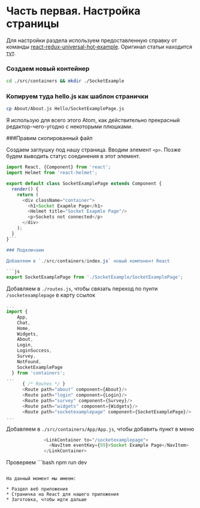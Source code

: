 # Часть первая. Настройка страницы

Для настройки раздела используем предоставленную справку от команды [react-redux-universal-hot-example](https://github.com/erikras/react-redux-universal-hot-example). Оригинал статьи находится [тут](https://github.com/erikras/react-redux-universal-hot-example/blob/master/docs/AddingAPage/AddingAPage.md).


### Создаем новый контейнер

```bash
cd ./src/containers && mkdir ./SocketExample
```

### Копируем туда hello.js как шаблон странички

```bash
cp About/About.js Hello/SocketExamplePage.js
```

Я использую для всего этого Atom, как действительно прекрасный редактор-чего-угодно с некоторыми плюшками.

###Правим скопированный файл

Создаем заглушку под нашу страница. Вводим элемент `<p>`. Позже будем выводить статус соединения в этот элемент.

```js
import React, {Component} from 'react';
import Helmet from 'react-helmet';

export default class SocketExamplePage extends Component {
  render() {
    return (
      <div className="container">
        <h1>Socket Exapmle Page</h1>
        <Helmet title="Socket Exapmle Page"/>
        <p>Sockets not connected</p>
      </div>
    );
  }
}```

### Подключаем

Добавляем в `./src/containers/index.js` новый компонент React

```js
export SocketExamplePage from './SocketExample/SocketExamplePage';
```

Добавляем в `./routes.js`, чтобы связать переход по пунти `/socketexamplepage` в карту ссылок

```js
...
import {
    App,
    Chat,
    Home,
    Widgets,
    About,
    Login,
    LoginSuccess,
    Survey,
    NotFound,
    SocketExamplePage
  } from 'containers';
...
      { /* Routes */ }
      <Route path="about" component={About}/>
      <Route path="login" component={Login}/>
      <Route path="survey" component={Survey}/>
      <Route path="widgets" component={Widgets}/>
      <Route path="socketexamplepage" component={SocketExamplePage}/>
...
```

Добавляем в `./src/containers/App/App.js`, чтобы добавить пункт в меню 

```js
              <LinkContainer to="/socketexamplepage">
                <NavItem eventKey={99}>Socket Example Page</NavItem>
              </LinkContainer>
```

Проверяем ```bash
npm run dev
```

На данный момент мы имеем:

* Раздел веб приложения
* Страничка на React для нашего приложения
* Заготовка, чтобы идти дальше







